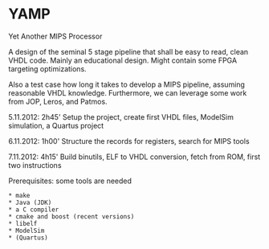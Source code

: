 YAMP
====

Yet Another MIPS Processor

A design of the seminal 5 stage pipeline that shall be easy to read,
clean VHDL code. Mainly an educational design. Might contain some FPGA
targeting optimizations.

Also a test case how long it takes to develop a MIPS pipeline, assuming
reasonable VHDL knowledge. Furthermore, we can leverage some work from
JOP, Leros, and Patmos.

5.11.2012: 2h45' Setup the project, create first VHDL files, ModelSim simulation,
                 a Quartus project
		 
6.11.2012: 1h00' Structure the records for registers, search for MIPS tools

7.11.2012: 4h15' Build binutils, ELF to VHDL conversion, fetch from ROM,
                 first two instructions

Prerequisites: some tools are needed

	* make
	* Java (JDK)
	* a C compiler
	* cmake and boost (recent versions)
	* libelf
	* ModelSim
	* (Quartus)

